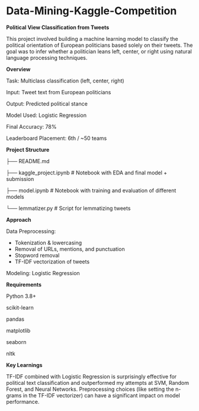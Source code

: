 # Data-Mining-Kaggle-Competition

**Political View Classification from Tweets**

This project involved building a machine learning model to classify the political orientation of European politicians based solely on their tweets. The goal was to infer whether a politician leans left, center, or right using natural language processing techniques.

**Overview**

Task: Multiclass classification (left, center, right)

Input: Tweet text from European politicians

Output: Predicted political stance

Model Used: Logistic Regression

Final Accuracy: 78%

Leaderboard Placement: 6th / ~50 teams

**Project Structure**

├── README.md

├── kaggle_project.ipynb     # Notebook with EDA and final model + submission

├── model.ipynb              # Notebook with training and evaluation of different models

└── lemmatizer.py            # Script for lemmatizing tweets


**Approach**

Data Preprocessing:
  - Tokenization & lowercasing
  - Removal of URLs, mentions, and punctuation
  - Stopword removal
  - TF-IDF vectorization of tweets

Modeling: Logistic Regression

**Requirements**

Python 3.8+

scikit-learn

pandas

matplotlib

seaborn

nltk

**Key Learnings**

TF-IDF combined with Logistic Regression is surprisingly effective for political text classification and outperformed my attempts at SVM, Random Forest, and Neural Networks.
Preprocessing choices (like setting the n-grams in the TF-IDF vectorizer) can have a significant impact on model performance.
